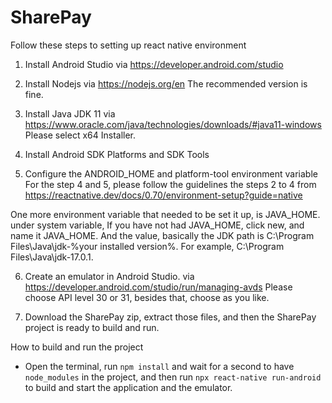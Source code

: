 # SharePay
Follow these steps to setting up react native environment

1. Install Android Studio
via https://developer.android.com/studio

2. Install Nodejs
via https://nodejs.org/en
The recommended version is fine.

3. Install Java JDK 11
via https://www.oracle.com/java/technologies/downloads/#java11-windows
Please select x64 Installer.

4. Install Android SDK Platforms and SDK Tools
5. Configure the ANDROID_HOME and platform-tool environment variable
For the step 4 and 5, please follow the guidelines the steps 2 to 4 from https://reactnative.dev/docs/0.70/environment-setup?guide=native

  One more environment variable that needed to be set it up, is JAVA_HOME.
  under system variable, If you have not had JAVA_HOME, click new, and name it JAVA_HOME. 
  And the value, basically the JDK path is C:\Program Files\Java\jdk-%your installed version%.     For example, C:\Program Files\Java\jdk-17.0.1.

6. Create an emulator in Android Studio.
via https://developer.android.com/studio/run/managing-avds
Please choose API level 30 or 31, besides that, choose as you like.

7. Download the SharePay zip, extract those files, and then the SharePay project is ready to build and run.

How to build and run the project

* Open the terminal, run `npm install` and wait for a second to have `node_modules` in the project, and then run `npx react-native run-android` to build and start the application and the emulator.
